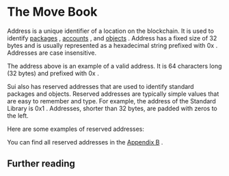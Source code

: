 # The Move Book

Address is a unique identifier of a location on the blockchain. It is used to identify
 [packages](./packages.html) ,  [accounts](./what-is-an-account.html) , and  [objects](./object-storage.html) .
Address has a fixed size of 32 bytes and is usually represented as a hexadecimal string prefixed
with  0x . Addresses are case insensitive.

The address above is an example of a valid address. It is 64 characters long (32 bytes) and prefixed
with  0x .

Sui also has reserved addresses that are used to identify standard packages and objects. Reserved
addresses are typically simple values that are easy to remember and type. For example, the address
of the Standard Library is  0x1 . Addresses, shorter than 32 bytes, are padded with zeros to the
left.

Here are some examples of reserved addresses:

You can find all reserved addresses in the  [Appendix B](../appendix/reserved-addresses.html) .

## Further reading